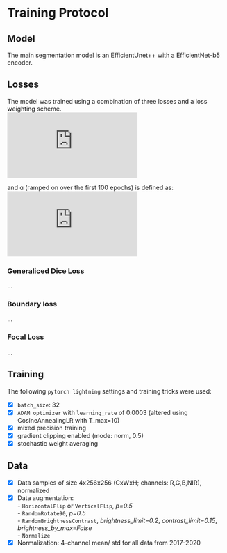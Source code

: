 # Training Protocol

## Model

The main segmentation model is an EfficientUnet++ with a EfficientNet-b5 encoder.

## Losses

The model was trained using a combination of three losses and a loss weighting scheme.  
![L_{total} = L_{dice} + \alpha * L_{boundary} + L_{focal}](https://latex.codecogs.com/svg.latex?L_%7Btotal%7D%20=%20L_%7Bdice%7D%20&plus;%20%5Calpha%20*%20L_%7Bboundary%7D%20&plus;%20L_%7Bfocal%7D)

and ɑ (ramped on over the first 100 epochs) is defined as:  
![\alpha = min(0.01*epoch, 0.99)](https://latex.codecogs.com/svg.latex?%5Calpha%20%3D%20min%280.01*epoch%2C%200.99%29)

### Generaliced Dice Loss
...
### Boundary loss
...
### Focal Loss
...

## Training

The following `pytorch lightning` settings and training tricks were used:  
- [x] `batch_size`: 32
- [x] `ADAM optimizer` with `learning_rate` of 0.0003 (altered using CosineAnnealingLR with T_max=10) 
- [x] mixed precision training 
- [x] gradient clipping enabled (mode: norm, 0.5)
- [x] stochastic weight averaging  

## Data

- [x] Data samples of size 4x256x256 (CxWxH; channels: R,G,B,NIR), normalized  
- [x] Data augmentation:  
      - `HorizontalFlip` or `VerticalFlip`, _p=0.5_  
      - `RandomRotate90`, _p=0.5_  
      - `RandomBrightnessContrast`, _brightness_limit=0.2_, _contrast_limit=0.15_, _brightness_by_max=False_  
      - `Normalize`  
- [x] Normalization: 4-channel mean/ std for all data from 2017-2020
